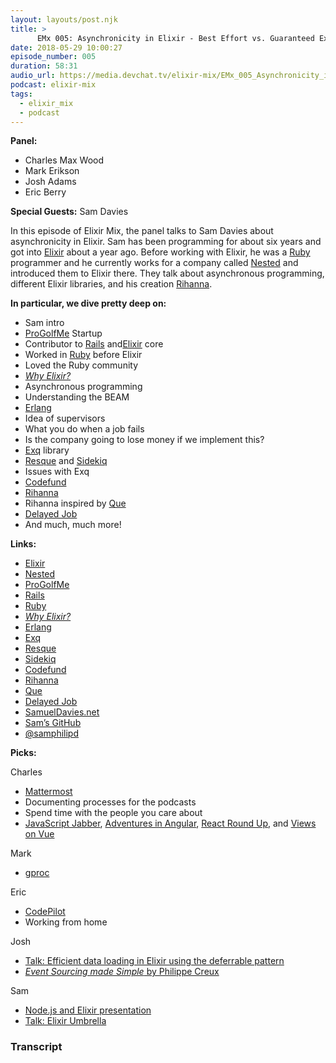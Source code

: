 ```yaml
---
layout: layouts/post.njk
title: >
      EMx 005: Asynchronicity in Elixir - Best Effort vs. Guaranteed Execution with Sam Davies
date: 2018-05-29 10:00:27
episode_number: 005
duration: 58:31
audio_url: https://media.devchat.tv/elixir-mix/EMx_005_Asynchronicity_in_Elixir_Best_Effort_vs_Guaranteed_Execution_with_Sam_Davies.mp3
podcast: elixir-mix
tags: 
  - elixir_mix
  - podcast
---
```


 **Panel:**

- Charles Max Wood
- Mark Erikson
- Josh Adams
- Eric Berry

**Special Guests:** Sam Davies

In this episode of Elixir Mix, the panel talks to Sam Davies about asynchronicity in Elixir. Sam has been programming for about six years and got into [Elixir](https://elixir-lang.org/) about a year ago. Before working with Elixir, he was a [Ruby](https://www.ruby-lang.org/en/) programmer and he currently works for a company called [Nested](https://nested.com/) and introduced them to Elixir there. They talk about asynchronous programming, different Elixir libraries, and his creation [Rihanna](https://github.com/samphilipd/rihanna).

**In particular, we dive pretty deep on:**

- Sam intro
- [ProGolfMe](https://progolfme.com/) Startup
- Contributor to [Rails](https://rubyonrails.org/) and[Elixir](https://elixir-lang.org/) core
- Worked in [Ruby](https://www.ruby-lang.org/en/) before Elixir
- Loved the Ruby community
- [_Why Elixir?_](https://samueldavies.net/2018/05/14/why-elixir/)
- Asynchronous programming
- Understanding the BEAM
- [Erlang](https://www.erlang.org/)
- Idea of supervisors
- What you do when a job fails
- Is the company going to lose money if we implement this?
- [Exq](https://github.com/akira/exq) library
- [Resque](https://github.com/resque/resque) and [Sidekiq](https://github.com/mperham/sidekiq)
- Issues with Exq
- [Codefund](https://codefund.io/)
- [Rihanna](https://github.com/samphilipd/rihanna)
- Rihanna inspired by [Que](https://github.com/chanks/que)
- [Delayed Job](https://github.com/collectiveidea/delayed_job)
- And much, much more!

**Links:**

- [Elixir](https://elixir-lang.org/)
- [Nested](https://nested.com/)
- [ProGolfMe](https://progolfme.com/)
- [Rails](https://rubyonrails.org/)
- [Ruby](https://www.ruby-lang.org/en/)
- [_Why Elixir?_](https://samueldavies.net/2018/05/14/why-elixir/)
- [Erlang](https://www.erlang.org/)
- [Exq](https://github.com/akira/exq)
- [Resque](https://github.com/resque/resque)
- [Sidekiq](https://github.com/mperham/sidekiq)
- [Codefund](https://codefund.io/)
- [Rihanna](https://github.com/samphilipd/rihanna)
- [Que](https://github.com/chanks/que)
- [Delayed Job](https://github.com/collectiveidea/delayed_job)
- [SamuelDavies.net](https://samueldavies.net/)
- [Sam’s GitHub](https://github.com/samphilipd)
- [@samphilipd](https://twitter.com/samphilipd?lang=en)

**Picks:**

Charles

- [Mattermost](https://about.mattermost.com/)
- Documenting processes for the podcasts
- Spend time with the people you care about
- [JavaScript Jabber](https://devchat.tv/js-jabber), [Adventures in Angular](https://devchat.tv/adv-in-angular), [React Round Up](https://devchat.tv/react-round-up), and [Views on Vue](https://devchat.tv/views-on-vue)

Mark

- [gproc](https://github.com/uwiger/gproc)

Eric

- [CodePilot](https://codepilot.ai/)
- Working from home

Josh

- [Talk: Efficient data loading in Elixir using the deferrable pattern](https://engineers.sg/video/efficient-data-loading-in-elixir-using-the-deferrable-pattern-build-super-fast-graphql-resolvers--2568)
- [_Event Sourcing made Simple_ by Philippe Creux](https://kickstarter.engineering/event-sourcing-made-simple-4a2625113224)

Sam

- [Node.js and Elixir presentation](https://vimeo.com/channels/ndcoslo2016/171068992)
- [Talk: Elixir Umbrella](https://www.youtube.com/watch?v=jhZwQ1LTdUI)


### Transcript


